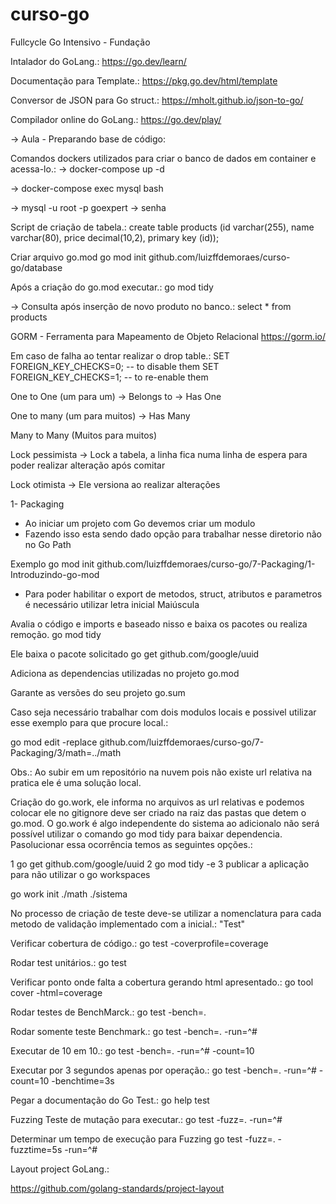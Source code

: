 # curso-go
Fullcycle Go Intensivo - Fundação

Intalador do GoLang.:
https://go.dev/learn/

Documentação para Template.:
https://pkg.go.dev/html/template

Conversor de JSON para Go struct.:
https://mholt.github.io/json-to-go/

Compilador online do GoLang.:
https://go.dev/play/


-> Aula - Preparando base de código:

Comandos dockers utilizados para criar o banco de dados em container e acessa-lo.:
-> docker-compose up -d

-> docker-compose exec mysql bash

-> mysql -u root -p goexpert
-> senha

Script de criação de tabela.:
create table products (id varchar(255), name varchar(80), price decimal(10,2), primary key (id));

Criar arquivo go.mod
go mod init github.com/luizffdemoraes/curso-go/database

Após a criação do go.mod executar.:
go mod tidy

-> Consulta após inserção de novo produto no banco.:
select * from products

GORM - Ferramenta para Mapeamento de Objeto Relacional
https://gorm.io/

Em caso de falha ao tentar realizar o drop table.:
SET FOREIGN_KEY_CHECKS=0; -- to disable them
SET FOREIGN_KEY_CHECKS=1; -- to re-enable them

One to One (um para um) 
-> Belongs to 
-> Has One

One to many (um para muitos)
-> Has Many

Many to Many (Muitos para muitos)

Lock pessimista
-> Lock a tabela, a linha fica numa linha de espera para poder realizar alteração após comitar

Lock otimista
-> Ele versiona ao realizar alterações

1- Packaging
- Ao iniciar um projeto com Go devemos criar um modulo
- Fazendo isso esta sendo dado opção para trabalhar nesse diretorio não no Go Path

Exemplo
go mod init github.com/luizffdemoraes/curso-go/7-Packaging/1-Introduzindo-go-mod

- Para poder habilitar o export de metodos, struct, atributos e parametros é necessário utilizar letra inicial Maiúscula

Avalia o código e imports e baseado nisso e baixa os pacotes ou realiza remoção.
go mod tidy 

Ele baixa o pacote solicitado
go get github.com/google/uuid

Adiciona as dependencias utilizadas no projeto
go.mod

Garante as versões do seu projeto
go.sum 

Caso seja necessário trabalhar com dois modulos locais e possivel utilizar esse exemplo para que procure local.:

go mod edit -replace github.com/luizffdemoraes/curso-go/7-Packaging/3/math=../math

Obs.: Ao subir em um repositório na nuvem pois não existe url relativa na pratica ele é uma solução local.

Criação do go.work, ele informa no arquivos as url relativas e podemos colocar ele no gitignore deve ser criado na raiz das pastas que detem o go.mod. O go.work é algo independente do sistema ao adicionalo não será possível utilizar o comando go mod tidy para baixar dependencia. Pasolucionar essa ocorrência temos as seguintes opções.:

1 go get github.com/google/uuid 
2 go mod tidy -e
3 publicar a aplicação para não utilizar o go workspaces

go work init ./math ./sistema

No processo de criação de teste deve-se utilizar a nomenclatura para cada metodo de validação implementado com a inicial.:
"Test"

Verificar cobertura de código.:
go test -coverprofile=coverage

Rodar test unitários.:
go test

Verificar ponto onde falta a cobertura gerando html apresentado.:
go tool cover -html=coverage

Rodar testes de BenchMarck.:
go test -bench=.

Rodar somente teste Benchmark.:
go test -bench=. -run=^#

Executar de 10 em 10.:
go test -bench=. -run=^# -count=10

Executar por 3 segundos apenas por operação.:
go test -bench=. -run=^# -count=10 -benchtime=3s

Pegar a documentação do Go Test.:
go help test

Fuzzing Teste de mutação para executar.:
go test -fuzz=. -run=^#

Determinar um tempo de execução para Fuzzing
go test -fuzz=. -fuzztime=5s -run=^#

Layout project GoLang.:

https://github.com/golang-standards/project-layout